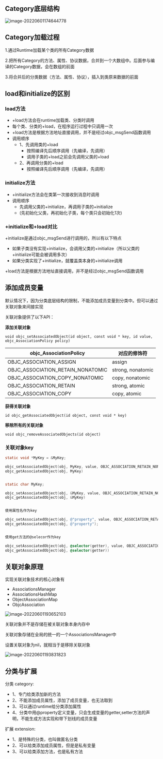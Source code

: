 ## Category底层结构

![image-20220601174644778](http://xingyajie.oss-cn-hangzhou.aliyuncs.com/uPic/image-20220601174644778.png)

## Category加载过程

1.通过Runtime加载某个类的所有Category数据

2.把所有Category的方法、属性、协议数据，合并到一个大数组中。后面参与编译的Category数据，会在数组的前面

3.将合并后的分类数据（方法、属性、协议），插入到类原来数据的前面

## load和initialize的区别

### load方法

- +load方法会在runtime加载类、分类时调用
- 每个类、分类的+load，在程序运行过程中只调用一次
- +load方法是根据方法地址直接调用，并不是经过objc_msgSend函数调用
- 调用顺序
  - 1、先调用类的+load
    - 按照编译先后顺序调用（先编译，先调用）
    - 调用子类的+load之前会先调用父类的+load
  - 2、再调用分类的+load
    - 按照编译先后顺序调用（先编译，先调用）

### initialize方法

- +initialize方法会在类第一次接收到消息时调用
- 调用顺序
  - 先调用父类的+initialize，再调用子类的+initialize
  - (先初始化父类，再初始化子类，每个类只会初始化1次)

### +initialize和+load对比

+initialize是通过objc_msgSend进行调用的，所以有以下特点

- 如果子类没有实现+initialize，会调用父类的+initialize（所以父类的+initialize可能会被调用多次）
- 如果分类实现了+initialize，就覆盖类本身的+initialize调用

+load方法是根据方法地址直接调用，并不是经过objc_msgSend函数调用

## 添加成员变量

默认情况下，因为分类底层结构的限制，不能添加成员变量到分类中。但可以通过关联对象来间接实现

关联对象提供了以下API：

**添加关联对象**

```
void objc_setAssociatedObject(id object, const void * key, id value, objc_AssociationPolicy policy)
```

| **objc_AssociationPolicy**        | **对应的修饰符**  |
| --------------------------------- | ----------------- |
| OBJC_ASSOCIATION_ASSIGN           | assign            |
| OBJC_ASSOCIATION_RETAIN_NONATOMIC | strong, nonatomic |
| OBJC_ASSOCIATION_COPY_NONATOMIC   | copy, nonatomic   |
| OBJC_ASSOCIATION_RETAIN           | strong, atomic    |
| OBJC_ASSOCIATION_COPY             | copy, atomic      |

**获得关联对象**

```
id objc_getAssociatedObject(id object, const void * key)
```

**移除所有的关联对象**

```
void objc_removeAssociatedObjects(id object)
```

### 关联对象key

```objective-c
static void *MyKey = &MyKey;

objc_setAssociatedObject(obj, MyKey, value, OBJC_ASSOCIATION_RETAIN_NONATOMIC)
objc_getAssociatedObject(obj, MyKey)


static char MyKey;

objc_setAssociatedObject(obj, &MyKey, value, OBJC_ASSOCIATION_RETAIN_NONATOMIC)
objc_getAssociatedObject(obj, &MyKey)


使用属性名作为key

objc_setAssociatedObject(obj, @"property", value, OBJC_ASSOCIATION_RETAIN_NONATOMIC);
objc_getAssociatedObject(obj, @"property");


使用get方法的@selecor作为key

objc_setAssociatedObject(obj, @selector(getter), value, OBJC_ASSOCIATION_RETAIN_NONATOMIC)
objc_getAssociatedObject(obj, @selector(getter))
```

## 关联对象原理

实现关联对象技术的核心对象有

- AssociationsManager
- AssociationsHashMap
- ObjectAssociationMap
- ObjcAssociation

![image-20220601193652103](http://xingyajie.oss-cn-hangzhou.aliyuncs.com/uPic/image-20220601193652103.png)

关联对象并不是存储在被关联对象本身内存中

关联对象存储在全局的统一的一个AssociationsManager中

设置关联对象为nil，就相当于是移除关联对象

![image-20220601193831823](http://xingyajie.oss-cn-hangzhou.aliyuncs.com/uPic/image-20220601193831823.png)

## 分类与扩展

分类 category:

- 1、专门给类添加新的方法
- 2、不能添加成员属性，添加了成员变量，也无法取到
- 3、可以通过runtime给分类添加属性
- 4、分类中用@property定义变量，只会生成变量的getter,setter方法的声明，不能生成方法实现和带下划线的成员变量

扩展 extension:

- 1、是特殊的分类，也叫做匿名分类
- 2、可以给类添加成员属性，但是是私有变量
- 3、可以给类添加方法，也是私有方法